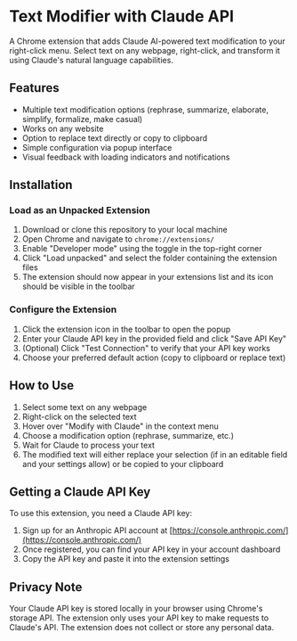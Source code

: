 # Text Modifier with Claude API

A Chrome extension that adds Claude AI-powered text modification to your right-click menu. Select text on any webpage, right-click, and transform it using Claude's natural language capabilities.

## Features

- Multiple text modification options (rephrase, summarize, elaborate, simplify, formalize, make casual)
- Works on any website
- Option to replace text directly or copy to clipboard
- Simple configuration via popup interface
- Visual feedback with loading indicators and notifications

## Installation

### Load as an Unpacked Extension

1. Download or clone this repository to your local machine
2. Open Chrome and navigate to `chrome://extensions/`
3. Enable "Developer mode" using the toggle in the top-right corner
4. Click "Load unpacked" and select the folder containing the extension files
5. The extension should now appear in your extensions list and its icon should be visible in the toolbar

### Configure the Extension

1. Click the extension icon in the toolbar to open the popup
2. Enter your Claude API key in the provided field and click "Save API Key"
3. (Optional) Click "Test Connection" to verify that your API key works
4. Choose your preferred default action (copy to clipboard or replace text)

## How to Use

1. Select some text on any webpage
2. Right-click on the selected text
3. Hover over "Modify with Claude" in the context menu
4. Choose a modification option (rephrase, summarize, etc.)
5. Wait for Claude to process your text
6. The modified text will either replace your selection (if in an editable field and your settings allow) or be copied to your clipboard

## Getting a Claude API Key

To use this extension, you need a Claude API key:

1. Sign up for an Anthropic API account at [https://console.anthropic.com/](https://console.anthropic.com/)
2. Once registered, you can find your API key in your account dashboard
3. Copy the API key and paste it into the extension settings

## Privacy Note

Your Claude API key is stored locally in your browser using Chrome's storage API. The extension only uses your API key to make requests to Claude's API. The extension does not collect or store any personal data.